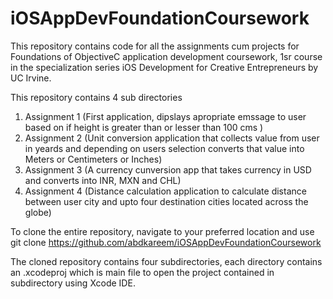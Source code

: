 # iOSAppDevFoundationCoursework

This repository contains code for all the assignments cum projects for Foundations of ObjectiveC application development coursework, 1sr course in the specialization series  iOS Development for Creative Entrepreneurs by UC Irvine.

This repository contains 4 sub directories 
1. Assignment 1 (First application, dipslays apropriate emssage to user based on if height is greater than or lesser than 100 cms )
2. Assignment 2 (Unit conversion application that collects value from user in yeards and depending on users selection converts that value into Meters or Centimeters or Inches)
3. Assignment 3 (A currency cunversion app that takes currency in USD and converts into INR, MXN and CHL)
4. Assignment 4 (Distance calculation application to calculate distance between user city and upto four destination cities located across the globe)

To clone the entire repository, navigate to your preferred location and use 
git clone https://github.com/abdkareem/iOSAppDevFoundationCoursework

The cloned repository contains four subdirectories, each directory contains an .xcodeproj which is main file to open the project contained in subdirectory using Xcode IDE.


